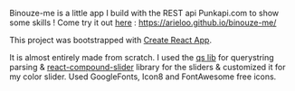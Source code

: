 Binouze-me is a little app I build with the REST api Punkapi.com to show some skills !
Come try it out [here](https://arieloo.github.io/binouze-me/) : https://arieloo.github.io/binouze-me/

This project was bootstrapped with [Create React App](https://github.com/facebook/create-react-app).

It is almost entirely made from scratch.
I used the [qs lib](https://www.npmjs.com/package/qs) for querystring parsing
& [react-compound-slider](https://www.npmjs.com/package/react-compound-slider) library for the sliders & customized it for my color slider.
Used GoogleFonts, Icon8 and FontAwesome free icons.
